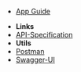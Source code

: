 - [App Guide](/user-guide/quick-start-ofs)
<!-- - [Developer Guide](/developer-guide/overview) -->
- **Links**
- [API-Specification](//doc-api.omna.io/api-spec/)
- **Utils**
- [Postman](//doc-api.omna.io/api-spec/swagger-ui/)
- [Swagger-UI](//doc-api.omna.io/api-spec/swagger-ui/)
